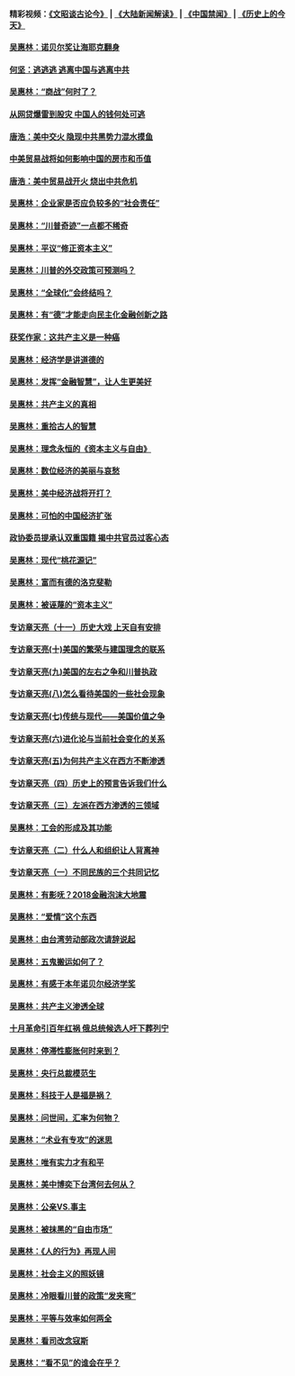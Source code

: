 #### 精彩视频：[《文昭谈古论今》](https://github.com/gfw-breaker/wenzhao/blob/master/README.md?t=12141231) | [《大陆新闻解读》](https://github.com/gfw-breaker/ntdtv-comedy/blob/master/README.md?t=12141231) | [《中国禁闻》](https://github.com/gfw-breaker/ntdtv-news/blob/master/README.md?t=12141231) | [《历史上的今天》](https://github.com/gfw-breaker/today-in-history/blob/master/README.md?t=12141231) 

#### [吴惠林：诺贝尔奖让海耶克翻身](../pages/nsc423/n10890049.md?t=12141231) 

#### [何坚：逃逃逃 逃离中国与逃离中共](../pages/nsc423/n10592891.md?t=12141231) 

#### [吴惠林：“商战”何时了？](../pages/nsc423/n10573558.md?t=12141231) 

#### [从网贷爆雷到股灾 中国人的钱何处可逃](../pages/nsc423/n10572800.md?t=12141231) 

#### [唐浩：美中交火 隐现中共黑势力混水摸鱼](../pages/nsc423/n10544040.md?t=12141231) 

#### [中美贸易战将如何影响中国的房市和币值](../pages/nsc423/n10543697.md?t=12141231) 

#### [唐浩：美中贸易战开火 烧出中共危机](../pages/nsc423/n10540126.md?t=12141231) 

#### [吴惠林：企业家是否应负较多的“社会责任”](../pages/nsc423/n10535022.md?t=12141231) 

#### [吴惠林：“川普奇迹”一点都不稀奇](../pages/nsc423/n10512808.md?t=12141231) 

#### [吴惠林：平议“修正资本主义”](../pages/nsc423/n10495724.md?t=12141231) 

#### [吴惠林：川普的外交政策可预测吗？](../pages/nsc423/n10462387.md?t=12141231) 

#### [吴惠林：“全球化”会终结吗？](../pages/nsc423/n10452838.md?t=12141231) 

#### [吴惠林：有“德”才能走向民主化金融创新之路](../pages/nsc423/n10432292.md?t=12141231) 

#### [获奖作家：这共产主义是一种癌](../pages/nsc423/n10431541.md?t=12141231) 

#### [吴惠林：经济学是讲道德的](../pages/nsc423/n10398014.md?t=12141231) 

#### [吴惠林：发挥“金融智慧”，让人生更美好](../pages/nsc423/n10375019.md?t=12141231) 

#### [吴惠林：共产主义的真相](../pages/nsc423/n10351394.md?t=12141231) 

#### [吴惠林：重拾古人的智慧](../pages/nsc423/n10337691.md?t=12141231) 

#### [吴惠林：理念永恒的《资本主义与自由》](../pages/nsc423/n10316274.md?t=12141231) 

#### [吴惠林：数位经济的美丽与哀愁](../pages/nsc423/n10292946.md?t=12141231) 

#### [吴惠林：美中经济战将开打？](../pages/nsc423/n10258825.md?t=12141231) 

#### [吴惠林：可怕的中国经济扩张](../pages/nsc423/n10219147.md?t=12141231) 

#### [政协委员提承认双重国籍 揭中共官员过客心态](../pages/nsc423/n10208809.md?t=12141231) 

#### [吴惠林：现代“桃花源记”](../pages/nsc423/n10185234.md?t=12141231) 

#### [吴惠林：富而有德的洛克斐勒](../pages/nsc423/n10142264.md?t=12141231) 

#### [吴惠林：被诬蔑的“资本主义”](../pages/nsc423/n10124816.md?t=12141231) 

#### [专访章天亮（十一）历史大戏 上天自有安排](../pages/nsc423/n10094905.md?t=12141231) 

#### [专访章天亮(十)美国的繁荣与建国理念的联系](../pages/nsc423/n10094899.md?t=12141231) 

#### [专访章天亮(九)美国的左右之争和川普执政](../pages/nsc423/n10094889.md?t=12141231) 

#### [专访章天亮(八)怎么看待美国的一些社会现象](../pages/nsc423/n10094857.md?t=12141231) 

#### [专访章天亮(七)传统与现代——美国价值之争](../pages/nsc423/n10093140.md?t=12141231) 

#### [专访章天亮(六)进化论与当前社会变化的关系](../pages/nsc423/n10092036.md?t=12141231) 

#### [专访章天亮(五)为何共产主义在西方不断渗透](../pages/nsc423/n10083620.md?t=12141231) 

#### [专访章天亮（四）历史上的预言告诉我们什么](../pages/nsc423/n10083606.md?t=12141231) 

#### [专访章天亮（三）左派在西方渗透的三领域](../pages/nsc423/n10081115.md?t=12141231) 

#### [吴惠林：工会的形成及其功能](../pages/nsc423/n10080633.md?t=12141231) 

#### [专访章天亮（二）什么人和组织让人背离神](../pages/nsc423/n10076637.md?t=12141231) 

#### [专访章天亮（一）不同民族的三个共同记忆](../pages/nsc423/n10074188.md?t=12141231) 

#### [吴惠林：有影呒？2018金融泡沫大地震](../pages/nsc423/n10040534.md?t=12141231) 

#### [吴惠林：“爱情”这个东西](../pages/nsc423/n10019423.md?t=12141231) 

#### [吴惠林：由台湾劳动部政次请辞说起](../pages/nsc423/n9979679.md?t=12141231) 

#### [吴惠林：五鬼搬运如何了？](../pages/nsc423/n9925338.md?t=12141231) 

#### [吴惠林：有感于本年诺贝尔经济学奖](../pages/nsc423/n9871883.md?t=12141231) 

#### [吴惠林：共产主义渗透全球](../pages/nsc423/n9812748.md?t=12141231) 

#### [十月革命引百年红祸 俄总统候选人吁下葬列宁](../pages/nsc423/n9810182.md?t=12141231) 

#### [吴惠林：停滞性膨胀何时来到？](../pages/nsc423/n9764136.md?t=12141231) 

#### [吴惠林：央行总裁模范生](../pages/nsc423/n9728134.md?t=12141231) 

#### [吴惠林：科技于人是福是祸？](../pages/nsc423/n9672982.md?t=12141231) 

#### [吴惠林：问世间，汇率为何物？](../pages/nsc423/n9621788.md?t=12141231) 

#### [吴惠林：“术业有专攻”的迷思](../pages/nsc423/n9580363.md?t=12141231) 

#### [吴惠林：唯有实力才有和平](../pages/nsc423/n9529599.md?t=12141231) 

#### [吴惠林：美中博奕下台湾何去何从？](../pages/nsc423/n9483598.md?t=12141231) 

#### [吴惠林：公亲VS.事主](../pages/nsc423/n9425637.md?t=12141231) 

#### [吴惠林：被抹黑的“自由市场”](../pages/nsc423/n9351545.md?t=12141231) 

#### [吴惠林：《人的行为》再现人间](../pages/nsc423/n9296339.md?t=12141231) 

#### [吴惠林：社会主义的照妖镜](../pages/nsc423/n9243460.md?t=12141231) 

#### [吴惠林：冷眼看川普的政策“发夹弯”](../pages/nsc423/n9120684.md?t=12141231) 

#### [吴惠林：平等与效率如何两全](../pages/nsc423/n9075430.md?t=12141231) 

#### [吴惠林：看司改念寇斯](../pages/nsc423/n9024915.md?t=12141231) 

#### [吴惠林：“看不见”的谁会在乎？](../pages/nsc423/n8977488.md?t=12141231) 

